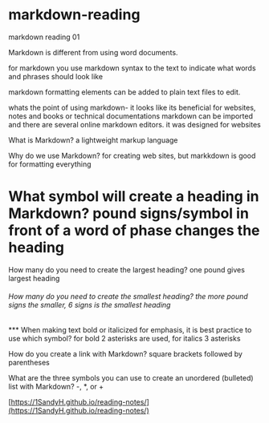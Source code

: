 # markdown-reading
markdown reading 01

Markdown is different from using word documents.

for markdown you use markdown syntax to the text to indicate what words and phrases should look like

markdown formatting elements can be added to plain text files to edit.

whats the point of using markdown- it looks like its beneficial for websites, notes and books or technical documentations
markdown can be imported and there are several online markdown editors. it was designed for websites

What is Markdown? a lightweight markup language

Why do we use Markdown? for creating web sites, but markkdown is good for formatting everything

# What symbol will create a heading in Markdown? pound signs/symbol in front of a word of phase changes the heading

How many do you need to create the largest heading? one pound gives largest heading

###### How many do you need to create the smallest heading? the more pound signs the smaller, 6 signs is the smallest heading

*** When making text bold or italicized for emphasis, it is best practice to use which symbol? for bold 2 asterisks are used, for italics 3 asterisks 

How do you create a link with Markdown? square brackets followed by parentheses

What are the three symbols you can use to create an unordered (bulleted) list with Markdown? -, *, or +

[https://1SandyH.github.io/reading-notes/](https://1SandyH.github.io/reading-notes/)
